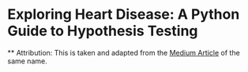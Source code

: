 # Exploring Heart Disease: A Python Guide to Hypothesis Testing

** Attribution: This is taken and adapted from the [Medium Article](https://medium.com/@chwordal/exploring-heart-disease-a-python-guide-to-hypothesis-testing-130099107758) of the same name.

